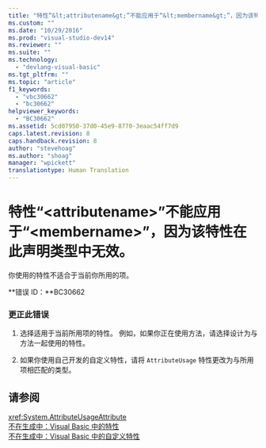 ```yaml
---
title: "特性“&lt;attributename&gt;”不能应用于“&lt;membername&gt;”，因为该特性在此声明类型中无效。 | Microsoft Docs"
ms.custom: ""
ms.date: "10/29/2016"
ms.prod: "visual-studio-dev14"
ms.reviewer: ""
ms.suite: ""
ms.technology: 
  - "devlang-visual-basic"
ms.tgt_pltfrm: ""
ms.topic: "article"
f1_keywords: 
  - "vbc30662"
  - "bc30662"
helpviewer_keywords: 
  - "BC30662"
ms.assetid: 5cd07950-37d0-45e9-8770-3eaac54ff7d9
caps.latest.revision: 8
caps.handback.revision: 8
author: "stevehoag"
ms.author: "shoag"
manager: "wpickett"
translationtype: Human Translation
---
```

# 特性“&lt;attributename&gt;”不能应用于“&lt;membername&gt;”，因为该特性在此声明类型中无效。
你使用的特性不适合于当前你所用的项。  
  
 **错误 ID：**BC30662  
  
### 更正此错误  
  
1.  选择适用于当前所用项的特性。 例如，如果你正在使用方法，请选择设计为与方法一起使用的特性。  
  
2.  如果你使用自己开发的自定义特性，请将 `AttributeUsage` 特性更改为与所用项相匹配的类型。  
  
## 请参阅  
 <xref:System.AttributeUsageAttribute>   
 [不在生成中：Visual Basic 中的特性](http://msdn.microsoft.com/zh-cn/620bfc0e-4582-4c8b-8432-ebc5c3dccc22)   
 [不在生成中：Visual Basic 中的自定义特性](http://msdn.microsoft.com/zh-cn/d72d8a5c-8f64-4614-b15b-cad66845d047)